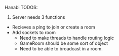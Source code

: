 Hanabi TODOS:

1. Server needs 3 functions
  - Recieves a ping to join or create a room
  - Add sockets to room
  	- Need to make threads to handle routing logic
  	- GameRoom should be some sort of object
  	- Need to be able to broadcast in a room.
  	
